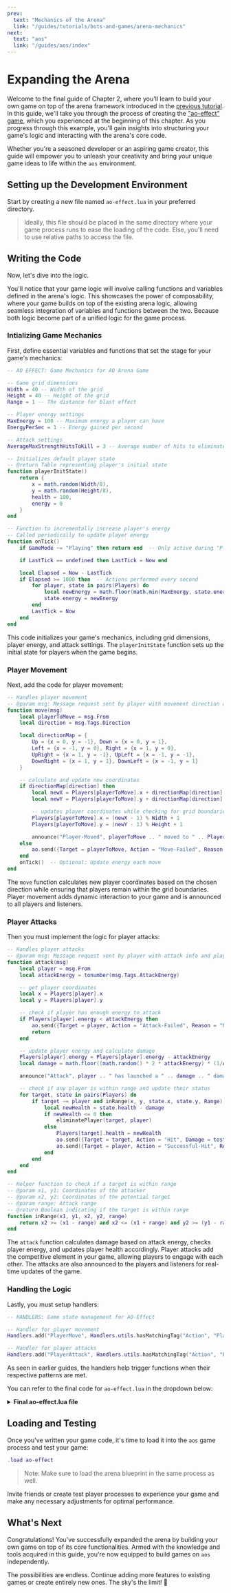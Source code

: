 ```yaml
---
prev:
  text: "Mechanics of the Arena"
  link: "/guides/tutorials/bots-and-games/arena-mechanics"
next:
  text: "aos"
  link: "/guides/aos/index"
---
```


# Expanding the Arena

Welcome to the final guide of Chapter 2, where you'll learn to build your own game on top of the arena framework introduced in the [previous tutorial](arena-mechanics). In this guide, we'll take you through the process of creating the ["ao-effect" game](ao-effect), which you experienced at the beginning of this chapter. As you progress through this example, you'll gain insights into structuring your game's logic and interacting with the arena's core code.

Whether you're a seasoned developer or an aspiring game creator, this guide will empower you to unleash your creativity and bring your unique game ideas to life within the `aos` environment.

## Setting up the Development Environment

Start by creating a new file named `ao-effect.lua` in your preferred directory.

> Ideally, this file should be placed in the same directory where your game process runs to ease the loading of the code. Else, you'll need to use relative paths to access the file.

## Writing the Code

Now, let's dive into the logic. 

  You'll notice that your game logic will involve calling functions and variables defined in the arena's logic. This showcases the power of composability, where your game builds on top of the existing arena logic, allowing seamless integration of variables and functions between the two. Because both logic become part of a unified logic for the game process.

### Intializing Game Mechanics

First, define essential variables and functions that set the stage for your game's mechanics:

```lua
-- AO EFFECT: Game Mechanics for AO Arena Game

-- Game grid dimensions
Width = 40 -- Width of the grid
Height = 40 -- Height of the grid
Range = 1 -- The distance for blast effect

-- Player energy settings
MaxEnergy = 100 -- Maximum energy a player can have
EnergyPerSec = 1 -- Energy gained per second

-- Attack settings
AverageMaxStrengthHitsToKill = 3 -- Average number of hits to eliminate a player

-- Initializes default player state
-- @return Table representing player's initial state
function playerInitState()
    return {
        x = math.random(Width/8),
        y = math.random(Height/8),
        health = 100,
        energy = 0
    }
end

-- Function to incrementally increase player's energy
-- Called periodically to update player energy
function onTick()
    if GameMode ~= "Playing" then return end  -- Only active during "Playing" state

    if LastTick == undefined then LastTick = Now end

    local Elapsed = Now - LastTick
    if Elapsed >= 1000 then  -- Actions performed every second
        for player, state in pairs(Players) do
            local newEnergy = math.floor(math.min(MaxEnergy, state.energy + (Elapsed * EnergyPerSec // 2000)))
            state.energy = newEnergy
        end
        LastTick = Now
    end
end
```

This code initializes your game's mechanics, including grid dimensions, player energy, and attack settings. The `playerInitState` function sets up the initial state for players when the game begins.

### Player Movement

Next, add the code for player movement:

```lua
-- Handles player movement
-- @param msg: Message request sent by player with movement direction and player info
function move(msg)
    local playerToMove = msg.From
    local direction = msg.Tags.Direction

    local directionMap = {
        Up = {x = 0, y = -1}, Down = {x = 0, y = 1},
        Left = {x = -1, y = 0}, Right = {x = 1, y = 0},
        UpRight = {x = 1, y = -1}, UpLeft = {x = -1, y = -1},
        DownRight = {x = 1, y = 1}, DownLeft = {x = -1, y = 1}
    }

    -- calculate and update new coordinates
    if directionMap[direction] then
        local newX = Players[playerToMove].x + directionMap[direction].x
        local newY = Players[playerToMove].y + directionMap[direction].y

        -- updates player coordinates while checking for grid boundaries
        Players[playerToMove].x = (newX - 1) % Width + 1
        Players[playerToMove].y = (newY - 1) % Height + 1

        announce("Player-Moved", playerToMove .. " moved to " .. Players[playerToMove].x .. "," .. Players[playerToMove].y .. ".")
    else
        ao.send({Target = playerToMove, Action = "Move-Failed", Reason = "Invalid direction."})
    end
    onTick()  -- Optional: Update energy each move
end
```

The `move` function calculates new player coordinates based on the chosen direction while ensuring that players remain within the grid boundaries. Player movement adds dynamic interaction to your game and is announced to all players and listeners.

### Player Attacks

Then you must implement the logic for player attacks:

```lua
-- Handles player attacks
-- @param msg: Message request sent by player with attack info and player state
function attack(msg)
    local player = msg.From
    local attackEnergy = tonumber(msg.Tags.AttackEnergy)

    -- get player coordinates
    local x = Players[player].x
    local y = Players[player].y

    -- check if player has enough energy to attack
    if Players[player].energy < attackEnergy then
        ao.send({Target = player, Action = "Attack-Failed", Reason = "Not enough energy."})
        return
    end

    -- update player energy and calculate damage
    Players[player].energy = Players[player].energy - attackEnergy
    local damage = math.floor((math.random() * 2 * attackEnergy) * (1/AverageMaxStrengthHitsToKill))

    announce("Attack", player .. " has launched a " .. damage .. " damage attack from " .. x .. "," .. y .. "!")

    -- check if any player is within range and update their status
    for target, state in pairs(Players) do
        if target ~= player and inRange(x, y, state.x, state.y, Range) then
            local newHealth = state.health - damage
            if newHealth <= 0 then
                eliminatePlayer(target, player)
            else
                Players[target].health = newHealth
                ao.send({Target = target, Action = "Hit", Damage = tostring(damage), Health = tostring(newHealth)})
                ao.send({Target = player, Action = "Successful-Hit", Recipient = target, Damage = tostring(damage), Health = tostring(newHealth)})
            end
        end
    end
end

-- Helper function to check if a target is within range
-- @param x1, y1: Coordinates of the attacker
-- @param x2, y2: Coordinates of the potential target
-- @param range: Attack range
-- @return Boolean indicating if the target is within range
function inRange(x1, y1, x2, y2, range)
    return x2 >= (x1 - range) and x2 <= (x1 + range) and y2 >= (y1 - range) and y2 <= (y1 + range)
end
```

The `attack` function calculates damage based on attack energy, checks player energy, and updates player health accordingly. Player attacks add the competitive element in your game, allowing players to engage with each other. The attacks are also announced to the players and listeners for real-time updates of the game.

### Handling the Logic

Lastly, you must setup handlers:

```lua
-- HANDLERS: Game state management for AO-Effect

-- Handler for player movement
Handlers.add("PlayerMove", Handlers.utils.hasMatchingTag("Action", "PlayerMove"), move)

-- Handler for player attacks
Handlers.add("PlayerAttack", Handlers.utils.hasMatchingTag("Action", "PlayerAttack"), attack)
```

As seen in earlier guides, the handlers help trigger functions when their respective patterns are met.

You can refer to the final code for `ao-effect.lua` in the dropdown below:

<details>
  <summary><strong>Final ao-effect.lua file</strong></summary>

  ```lua
  -- AO EFFECT: Game Mechanics for AO Arena Game

  -- Game grid dimensions
  Width = 40 -- Width of the grid
  Height = 40 -- Height of the grid
  Range = 1 -- The distance for blast effect

  -- Player energy settings
  MaxEnergy = 100 -- Maximum energy a player can have
  EnergyPerSec = 1 -- Energy gained per second

  -- Attack settings
  AverageMaxStrengthHitsToKill = 3 -- Average number of hits to eliminate a player

  -- Initializes default player state
  -- @return Table representing player's initial state
  function playerInitState()
      return {
          x = math.random(Width/8),
          y = math.random(Height/8),
          health = 100,
          energy = 0
      }
  end

  -- Function to incrementally increase player's energy
  -- Called periodically to update player energy
  function onTick()
      if GameMode ~= "Playing" then return end  -- Only active during "Playing" state

      if LastTick == undefined then LastTick = Now end

      local Elapsed = Now - LastTick
      if Elapsed >= 1000 then  -- Actions performed every second
          for player, state in pairs(Players) do
              local newEnergy = math.floor(math.min(MaxEnergy, state.energy + (Elapsed * EnergyPerSec // 2000)))
              state.energy = newEnergy
          end
          LastTick = Now
      end
  end

  -- Handles player movement
  -- @param msg: Message request sent by player with movement direction and player info
  function move(msg)
      local playerToMove = msg.From
      local direction = msg.Tags.Direction

      local directionMap = {
          Up = {x = 0, y = -1}, Down = {x = 0, y = 1},
          Left = {x = -1, y = 0}, Right = {x = 1, y = 0},
          UpRight = {x = 1, y = -1}, UpLeft = {x = -1, y = -1},
          DownRight = {x = 1, y = 1}, DownLeft = {x = -1, y = 1}
      }

      -- calculate and update new coordinates
      if directionMap[direction] then
          local newX = Players[playerToMove].x + directionMap[direction].x
          local newY = Players[playerToMove].y + directionMap[direction].y

          -- updates player coordinates while checking for grid boundaries
          Players[playerToMove].x = (newX - 1) % Width + 1
          Players[playerToMove].y = (newY - 1) % Height + 1

          announce("Player-Moved", playerToMove .. " moved to " .. Players[playerToMove].x .. "," .. Players[playerToMove].y .. ".")
      else
          ao.send({Target = playerToMove, Action = "Move-Failed", Reason = "Invalid direction."})
      end
      onTick()  -- Optional: Update energy each move
  end

  -- Handles player attacks
  -- @param msg: Message request sent by player with attack info and player state
  function attack(msg)
      local player = msg.From
      local attackEnergy = tonumber(msg.Tags.AttackEnergy)

      -- get player coordinates
      local x = Players[player].x
      local y = Players[player].y

      -- check if player has enough energy to attack
      if Players[player].energy < attackEnergy then
          ao.send({Target = player, Action = "Attack-Failed", Reason = "Not enough energy."})
          return
      end

      -- update player energy and calculate damage
      Players[player].energy = Players[player].energy - attackEnergy
      local damage = math.floor((math.random() * 2 * attackEnergy) * (1/AverageMaxStrengthHitsToKill))

      announce("Attack", player .. " has launched a " .. damage .. " damage attack from " .. x .. "," .. y .. "!")

      -- check if any player is within range and update their status
      for target, state in pairs(Players) do
          if target ~= player and inRange(x, y, state.x, state.y, Range) then
              local newHealth = state.health - damage
              if newHealth <= 0 then
                  eliminatePlayer(target, player)
              else
                  Players[target].health = newHealth
                  ao.send({Target = target, Action = "Hit", Damage = tostring(damage), Health = tostring(newHealth)})
                  ao.send({Target = player, Action = "Successful-Hit", Recipient = target, Damage = tostring(damage), Health = tostring(newHealth)})
              end
          end
      end
  end

  -- Helper function to check if a target is within range
  -- @param x1, y1: Coordinates of the attacker
  -- @param x2, y2: Coordinates of the potential target
  -- @param range: Attack range
  -- @return Boolean indicating if the target is within range
  function inRange(x1, y1, x2, y2, range)
      return x2 >= (x1 - range) and x2 <= (x1 + range) and y2 >= (y1 - range) and y2 <= (y1 + range)
  end

  -- HANDLERS: Game state management for AO-Effect

  -- Handler for player movement
  Handlers.add("PlayerMove", Handlers.utils.hasMatchingTag("Action", "PlayerMove"), move)

  -- Handler for player attacks
  Handlers.add("PlayerAttack", Handlers.utils.hasMatchingTag("Action", "PlayerAttack"), attack)
  ```
</details>

## Loading and Testing

Once you've written your game code, it's time to load it into the `aos` game process and test your game:

```lua
.load ao-effect
```

> Note: Make sure to load the arena blueprint in the same process as well.

Invite friends or create test player processes to experience your game and make any necessary adjustments for optimal performance.

## What's Next

Congratulations! You've successfully expanded the arena by building your own game on top of its core functionalities. Armed with the knowledge and tools acquired in this guide, you're now equipped to build games on `aos` independently.

The possibilities are endless. Continue adding more features to existing games or create entirely new ones. The sky's the limit! 🚀
